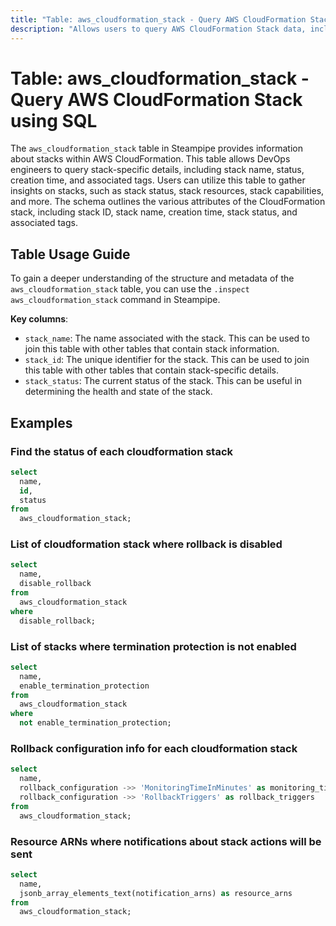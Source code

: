 ```yaml
---
title: "Table: aws_cloudformation_stack - Query AWS CloudFormation Stack using SQL"
description: "Allows users to query AWS CloudFormation Stack data, including stack name, status, creation time, and associated tags."
---
```


# Table: aws_cloudformation_stack - Query AWS CloudFormation Stack using SQL

The `aws_cloudformation_stack` table in Steampipe provides information about stacks within AWS CloudFormation. This table allows DevOps engineers to query stack-specific details, including stack name, status, creation time, and associated tags. Users can utilize this table to gather insights on stacks, such as stack status, stack resources, stack capabilities, and more. The schema outlines the various attributes of the CloudFormation stack, including stack ID, stack name, creation time, stack status, and associated tags.

## Table Usage Guide

To gain a deeper understanding of the structure and metadata of the `aws_cloudformation_stack` table, you can use the `.inspect aws_cloudformation_stack` command in Steampipe.

**Key columns**:

- `stack_name`: The name associated with the stack. This can be used to join this table with other tables that contain stack information.
- `stack_id`: The unique identifier for the stack. This can be used to join this table with other tables that contain stack-specific details.
- `stack_status`: The current status of the stack. This can be useful in determining the health and state of the stack.

## Examples

### Find the status of each cloudformation stack

```sql
select
  name,
  id,
  status
from
  aws_cloudformation_stack;
```


### List of cloudformation stack where rollback is disabled

```sql
select
  name,
  disable_rollback
from
  aws_cloudformation_stack
where
  disable_rollback;
```


### List of stacks where termination protection is not enabled

```sql
select
  name,
  enable_termination_protection
from
  aws_cloudformation_stack
where
  not enable_termination_protection;
```


### Rollback configuration info for each cloudformation stack

```sql
select
  name,
  rollback_configuration ->> 'MonitoringTimeInMinutes' as monitoring_time_in_min,
  rollback_configuration ->> 'RollbackTriggers' as rollback_triggers
from
  aws_cloudformation_stack;
```


### Resource ARNs where notifications about stack actions will be sent

```sql
select
  name,
  jsonb_array_elements_text(notification_arns) as resource_arns
from
  aws_cloudformation_stack;
```